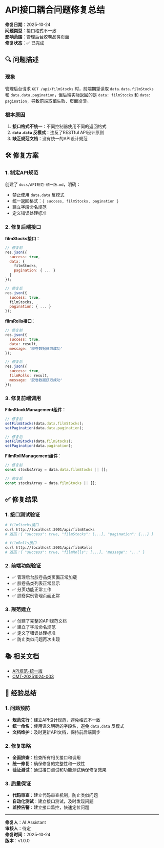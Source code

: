 # API接口耦合问题修复总结

**修复日期**：2025-10-24  
**问题类型**：接口格式不一致  
**影响范围**：管理后台胶卷品类页面  
**修复状态**：✅ 已完成

## 🔍 问题描述

### 现象
管理后台请求 `GET /api/filmStocks` 时，前端期望读取 `data.data.filmStocks` 和 `data.data.pagination`，但后端实际返回的是 `data: filmStocks` 和 `data: pagination`，导致前端取值失败、页面崩溃。

### 根本原因
1. **接口格式不统一**：不同控制器使用不同的返回格式
2. **`data.data` 反模式**：违反了RESTful API设计原则
3. **缺乏规范文档**：没有统一的API设计规范

## 🛠️ 修复方案

### 1. 制定API规范
创建了 `docs/API规范-统一版.md`，明确：
- 禁止使用 `data.data` 反模式
- 统一返回格式：`{ success, filmStocks, pagination }`
- 建立字段命名规范
- 定义错误处理标准

### 2. 修复后端接口
**filmStocks接口**：
```javascript
// 修复前
res.json({
  success: true,
  data: {
    filmStocks,
    pagination: { ... }
  }
});

// 修复后
res.json({
  success: true,
  filmStocks,
  pagination: { ... }
});
```

**filmRolls接口**：
```javascript
// 修复前
res.json({
  success: true,
  data: result,
  message: '胶卷数据获取成功'
});

// 修复后
res.json({
  success: true,
  filmRolls: result,
  message: '胶卷数据获取成功'
});
```

### 3. 修复前端调用
**FilmStockManagement组件**：
```javascript
// 修复前
setFilmStocks(data.data.filmStocks);
setPagination(data.data.pagination);

// 修复后
setFilmStocks(data.filmStocks);
setPagination(data.pagination);
```

**FilmRollManagement组件**：
```javascript
// 修复前
const stocksArray = data.data.filmStocks || [];

// 修复后
const stocksArray = data.filmStocks || [];
```

## ✅ 修复结果

### 1. 接口测试验证
```bash
# filmStocks接口
curl http://localhost:3001/api/filmStocks
# 返回：{ "success": true, "filmStocks": [...], "pagination": {...} }

# filmRolls接口  
curl http://localhost:3001/api/filmRolls
# 返回：{ "success": true, "filmRolls": [...], "message": "..." }
```

### 2. 前端功能验证
- ✅ 管理后台胶卷品类页面正常加载
- ✅ 胶卷品类列表正常显示
- ✅ 分页功能正常工作
- ✅ 胶卷实例管理页面正常

### 3. 规范建立
- ✅ 创建了完整的API规范文档
- ✅ 建立了字段命名规范
- ✅ 定义了错误处理标准
- ✅ 防止类似问题再次出现

## 📚 相关文档

- [API规范-统一版](../../API规范-统一版.md)
- [CMT-20251024-003](../work-plans/2025-10-24/commits/CMT-20251024-003.md)

## 🎯 经验总结

### 1. 问题预防
- **规范先行**：建立API设计规范，避免格式不一致
- **统一命名**：使用语义明确的字段名，避免 `data.data` 反模式
- **文档维护**：及时更新API文档，保持前后端同步

### 2. 修复策略
- **全面排查**：检查所有相关接口和调用
- **统一修复**：确保修复的完整性和一致性
- **验证测试**：通过接口测试和功能测试确保修复效果

### 3. 质量保证
- **代码审查**：建立代码审查机制，防止类似问题
- **自动化测试**：建立接口测试，及时发现问题
- **监控告警**：建立接口监控，快速定位问题

---

**修复人**：AI Assistant  
**审核人**：待定  
**修复时间**：2025-10-24  
**版本**：v1.0.0
